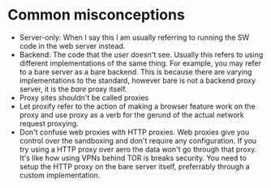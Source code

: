 # Common misconceptions

- Server-only: When I say this I am usually referring to running the SW code in the web server instead.
- Backend: The code that the _user_ doesn't see. Usually this refers to using different implementations of the same thing. For example, you may refer to a bare server as a bare backend. This is because there are varying implementations to the standard, however bare is not a backend proxy server, it is the _bare_ proxy itself.
- Proxy sites shouldn't be called proxies
- Let proxify refer to the action of making a browser feature work on the proxy and use proxy as a verb for the gerund of the actual network request proxying.
- Don't confuse web proxies with HTTP proxies. Web proxies give you control over the sandboxing and don't require any configuration. If you try using a HTTP proxy over aero the data won't go through that proxy. It's like how using VPNs behind TOR is breaks security. You need to setup the HTTP proxy on the bare server itself, preferrably through a custom implementation.
